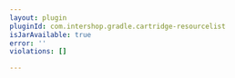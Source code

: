 ```yaml
---
layout: plugin
pluginId: com.intershop.gradle.cartridge-resourcelist
isJarAvailable: true
error: ''
violations: []

---
```

